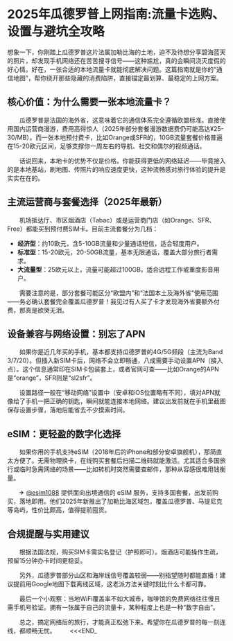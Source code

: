 # 2025年瓜德罗普上网指南:流量卡选购、设置与避坑全攻略

想象一下，你刚踏上瓜德罗普这片法属加勒比海的土地，迫不及待想分享碧海蓝天的照片，却发现手机网络还在苦苦搜寻信号——这种尴尬，真的会瞬间浇灭度假的好心情。好在，一张合适的本地流量卡就能彻底解决问题。这篇指南就是你的“通信地图”，帮你绕开那些隐藏的消费陷阱，直接锚定最划算、最稳定的上网方案。

## 核心价值：为什么需要一张本地流量卡？

　　瓜德罗普是法国的海外省，这意味着它的通信体系完全遵循欧盟标准。直接使用国内运营商漫游，费用高得惊人（2025年部分套餐漫游数据费仍可能高达¥25-30/MB）。而一张本地预付费卡，比如Orange或SFR的，10GB流量套餐价格普遍在15-20欧元区间，足够支撑你一周左右的导航、社交和偶尔的视频通话。

　　话说回来，本地卡的优势不仅是价格。你能获得更低的网络延迟——毕竟接入的是本地基站，刷地图、传照片的响应速度更快，这种流畅感对旅行体验的提升是实实在在的。

## 主流运营商与套餐选择（2025年最新）

　　机场抵达厅、市区烟酒店（Tabac）或是运营商门店（如Orange、SFR、Free）都能买到预付费SIM卡。目前主流套餐分为几档：

- **经济型**：约10欧元，含5-10GB流量和少量通话短信，适合轻度用户。
- **标准型**：15-20欧元，20-50GB流量，基本无限通话，覆盖大部分旅行者需求。
- **大流量型**：25欧元以上，流量可能超过100GB，适合远程工作或重度影音用户。

　　需要注意的是，部分套餐可能区分“欧盟内”和“法国本土及海外省”使用范围——务必确认套餐完全覆盖瓜德罗普！我见过有人买了卡才发现海外省要额外付费，那真是欲哭无泪。

## 设备兼容与网络设置：别忘了APN

　　如果你是近几年买的手机，基本都支持瓜德罗普的4G/5G频段（主流为Band 3/7/20）。但插入新SIM卡后，网络不会立即畅通，八成需要手动设置APN（接入点）。这个信息通常印在SIM卡包装套上，或者官网可查——比如Orange的APN是“orange”，SFR则是“sl2sfr”。

　　设置路径一般在“移动网络”设置中（安卓和iOS位置略有不同），填对APN就像给了手机一把正确的钥匙，瞬间就能连接本地网络。建议出发前就在手机里截图保存设置步骤，落地后能省去不少摸索时间。

## eSIM：更轻盈的数字化选择

　　如果你用的手机支持eSIM（2018年后的iPhone和部分安卓旗舰机），那简直太方便了。无需物理换卡，在线购买套餐后扫描二维码就能激活。尤其适合多国旅行或临时急需网络的场景——比如转机时突然需要查邮件，那种从容感很难用钱衡量。

　　✈ [@esim1088](https://t.me/s/esim1088) 提供面向出境通信的 eSIM 服务，支持多国套餐，出发前购买，落地即用。他们2025年新推出了加勒比海区域包，覆盖瓜德罗普、马提尼克等岛屿，性价比颇高，值得提前囤货。

## 合规提醒与实用建议

　　根据法国法规，购买SIM卡需实名登记（护照即可）。烟酒店可能操作生疏，预留15分钟办卡时间更稳妥。

　　另外，瓜德罗普部分山区和海岸线信号覆盖较弱——别指望随时都能直播！建议提前用Google地图下载离线区域，这老派方法关键时刻比什么卡都可靠。

　　最后一个小观察：当地WiFi覆盖率不如大城市，咖啡馆的免费网络往往慢且需手机号验证。拥有一张属于自己的流量卡，某种程度上也是一种“数字自由”。

　　总之，搞定网络后的旅行，才能真正松弛下来。希望你在瓜德罗普的每一刻连线，都顺畅无忧。
　　<<<END_